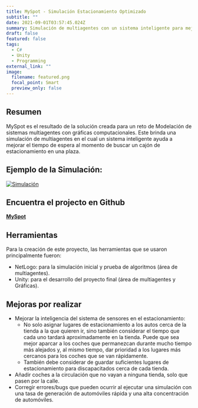 ```yaml
---
title: MySpot - Simulación Estacionamiento Optimizado
subtitle: ""
date: 2021-09-01T03:57:45.024Z
summary: Simulación de multiagentes con un sistema inteligente para mejorar el tiempo de espera de carros al buscar un lugar de estacionamiento en una plaza. Hecho en Unity
draft: false
featured: false
tags:
  - C#
  - Unity
  - Programming
external_link: ""
image:
  filename: featured.png
  focal_point: Smart
  preview_only: false
---
```


## Resumen
MySpot es el resultado de la solución creada para un reto de Modelación de sistemas multiagentes con gráficas computacionales. Este brinda una simulación de multiagentes en el cual un sistema inteligente ayuda a mejorar el tiempo de espera al momento de buscar un cajón de estacionamiento en una plaza.

## Ejemplo de la Simulación:
[![Simulación](https://img.youtube.com/vi/YWoAGjl28zU/0.jpg)](https://www.youtube.com/watch?v=YWoAGjl28zU)

## Encuentra el projecto en Github
[**MySpot**](https://github.com/lcanoi/OptimizedParkingSimulation)

## Herramientas
Para la creación de este proyecto, las herramientas que se usaron principalmente fueron:
+ NetLogo: para la simulación inicial y prueba de algoritmos (área de multiagentes). 
+ Unity: para el desarrollo del proyecto final (área de multiagentes y Gráficas).

## Mejoras por realizar
+ Mejorar la inteligencia del sistema de sensores en el estacionamiento:
  + No solo asignar lugares de estacionamiento a los autos cerca de la tienda a la que quieren ir, sino también considerar el tiempo que cada uno tardará aproximadamente en la tienda. Puede que sea mejor aparcar a los coches que permanezcan durante mucho tiempo más alejados y, al mismo tiempo, dar prioridad a los lugares más cercanos para los coches que se van rápidamente.
  + También debe considerar de guardar suficientes lugares de estacionamiento para discapacitados cerca de cada tienda.
+ Añadir coches a la circulación que no vayan a ninguna tienda, solo que pasen por la calle.
+ Corregir errores/bugs que pueden ocurrir al ejecutar una simulación con una tasa de generación de automóviles rápida y una alta concentración de automóviles.
